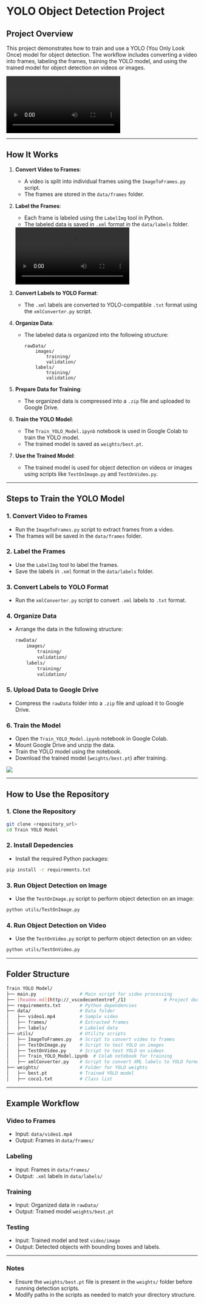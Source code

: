 # YOLO Object Detection Project

## **Project Overview**
This project demonstrates how to train and use a YOLO (You Only Look Once) model for object detection. The workflow includes converting a video into frames, labeling the frames, training the YOLO model, and using the trained model for object detection on videos or images.

   <video controls>
       <source src="data/Output_video.mp4" type="video/mp4">
       Your browser does not support the video tag.
   </video>

---

## **How It Works**
1. **Convert Video to Frames**:
   - A video is split into individual frames using the `ImageToFrames.py` script.
   - The frames are stored in the `data/frames` folder.

2. **Label the Frames**:
   - Each frame is labeled using the `LabelImg` tool in Python.
   - The labeled data is saved in `.xml` format in the `data/labels` folder.

   <video controls>
       <source src="data/Lable_video.mp4" type="video/mp4">
       Your browser does not support the video tag.
   </video>

3. **Convert Labels to YOLO Format**:
   - The `.xml` labels are converted to YOLO-compatible `.txt` format using the `xmlConverter.py` script.

4. **Organize Data**:
   - The labeled data is organized into the following structure:
     ```
     rawData/
         images/
             training/
             validation/
         labels/
             training/
             validation/
     ```

5. **Prepare Data for Training**:
   - The organized data is compressed into a `.zip` file and uploaded to Google Drive.

6. **Train the YOLO Model**:
   - The `Train_YOLO_Model.ipynb` notebook is used in Google Colab to train the YOLO model.
   - The trained model is saved as `weights/best.pt`.

7. **Use the Trained Model**:
   - The trained model is used for object detection on videos or images using scripts like `TestOnImage.py` and `TestOnVideo.py`.

---

## **Steps to Train the YOLO Model**

### 1. **Convert Video to Frames**
- Run the `ImageToFrames.py` script to extract frames from a video.
- The frames will be saved in the `data/frames` folder.

### 2. **Label the Frames**
- Use the `LabelImg` tool to label the frames.
- Save the labels in `.xml` format in the `data/labels` folder.

### 3. **Convert Labels to YOLO Format**
- Run the `xmlConverter.py` script to convert `.xml` labels to `.txt` format.

### 4. **Organize Data**
- Arrange the data in the following structure:

    ```bash
    rawData/
        images/
            training/
            validation/
        labels/
            training/
            validation/
    ```

### 5. **Upload Data to Google Drive**
- Compress the `rawData` folder into a `.zip` file and upload it to Google Drive.

### 6. **Train the Model**
- Open the `Train_YOLO_Model.ipynb` notebook in Google Colab.
- Mount Google Drive and unzip the data.
- Train the YOLO model using the notebook.
- Download the trained model (`weights/best.pt`) after training.

![](data/screenshot.png)

---

## **How to Use the Repository**

### 1. **Clone the Repository**
```bash
git clone <repository_url>
cd Train YOLO Model
```
### 2. **Install Depedencies**
- Install the required Python packages:
```bash
pip install -r requirements.txt
```
### 3. **Run Object Detection on Image**
- Use the `TestOnImage.py` script to perform object detection on an image:
```bash
python utils/TestOnImage.py
```
### 4. **Run Object Detection on Video**
- Use the `TestOnVideo.py` script to perform object detection on an video:
```bash
python utils/TestOnVideo.py
```

---

## Folder Structure
```bash
Train YOLO Model/
├── main.py                # Main script for video processing
├── [Readme.md](http://_vscodecontentref_/1)              # Project documentation
├── requirements.txt       # Python dependencies
├── data/                  # Data folder
│   ├── video1.mp4         # Sample video
│   ├── frames/            # Extracted frames
│   ├── labels/            # Labeled data
├── utils/                 # Utility scripts
│   ├── ImageToFrames.py   # Script to convert video to frames
│   ├── TestOnImage.py     # Script to test YOLO on images
│   ├── TestOnVideo.py     # Script to test YOLO on videos
│   ├── Train_YOLO_Model.ipynb  # Colab notebook for training
│   ├── xmlConverter.py    # Script to convert XML labels to YOLO format
├── weights/               # Folder for YOLO weights
│   ├── best.pt            # Trained YOLO model
│   ├── coco1.txt          # Class list
```

--- 

## Example Workflow
### Video to Frames
- Input: `data/video1.mp4`
- Output: Frames in `data/frames/`
### Labeling
- Input: Frames in `data/frames/`
- Output: `.xml` labels in `data/labels/`
### Training
- Input: Organized data in `rawData/`
- Output: Trained model `weights/best.pt`
### Testing
- Input: Trained model and test `video/image`
- Output: Detected objects with bounding boxes and labels.

---

### Notes
- Ensure the `weights/best.pt` file is present in the `weights/` folder before running detection scripts.
- Modify paths in the scripts as needed to match your directory structure.